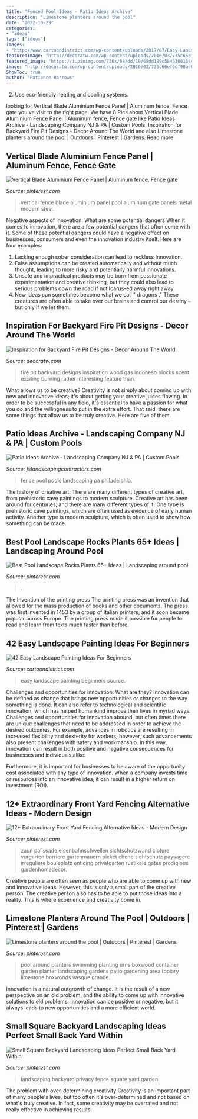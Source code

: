 ```yaml
---
title: "Fenced Pool Ideas - Patio Ideas Archive"
description: "Limestone planters around the pool"
date: "2022-10-29"
categories:
- "ideas"
tags: ["ideas"]
images:
- "http://www.cartoondistrict.com/wp-content/uploads/2017/07/Easy-Landscape-Painting-Ideas-For-Beginners11.jpg"
featuredImage: "http://decoratw.com/wp-content/uploads/2016/03/735c66ef6df90ae0aad6dbac42fbef40.jpg"
featured_image: "https://i.pinimg.com/736x/68/dd/19/68dd199c5846300168c6d49ec0ee41b1.jpg"
image: "http://decoratw.com/wp-content/uploads/2016/03/735c66ef6df90ae0aad6dbac42fbef40.jpg"
ShowToc: true
author: "Patience Barrows"
---
```



2. Use eco-friendly heating and cooling systems.

	

		
looking for Vertical Blade Aluminium Fence Panel | Aluminum fence, Fence gate you've visit to the right page. We have 8 Pics about Vertical Blade Aluminium Fence Panel | Aluminum fence, Fence gate like Patio Ideas Archive - Landscaping Company NJ &amp; PA | Custom Pools, Inspiration for Backyard Fire Pit Designs - Decor Around The World and also Limestone planters around the pool | Outdoors | Pinterest | Gardens. Read more:
		
    
## Vertical Blade Aluminium Fence Panel | Aluminum Fence, Fence Gate

<img loading=lazy src="https://i.pinimg.com/736x/68/dd/19/68dd199c5846300168c6d49ec0ee41b1.jpg" onerror="this.onerror=null;this.src='https://tse3.mm.bing.net/th?id=OIP.pGbE-RjoHR_RiGTWyxPiBQHaJ3&amp;pid=15.1';" alt="Vertical Blade Aluminium Fence Panel | Aluminum fence, Fence gate">

_Source: pinterest.com_

>vertical fence blade aluminium panel pool aluminum gate panels metal modern steel. 

	

Negative aspects of innovation: What are some potential dangers
When it comes to innovation, there are a few potential dangers that often come with it. Some of these potential dangers could have a negative effect on businesses, consumers and even the innovation industry itself. Here are four examples:
1. Lacking enough sober consideration can lead to reckless Innovation.
2. False assumptions can be created automatically and without much thought, leading to more risky and potentially harmful innovations.
3. Unsafe and impractical products may be born from passionate experimentation and creative thinking, but they could also lead to serious problems down the road if not Icarus-ed away right away. 
4. New ideas can sometimes become what we call " dragons ." These creatures are often able to take over our brains and control our destiny – but only if we let them.

    
## Inspiration For Backyard Fire Pit Designs - Decor Around The World

<img loading=lazy src="http://decoratw.com/wp-content/uploads/2016/03/735c66ef6df90ae0aad6dbac42fbef40.jpg" onerror="this.onerror=null;this.src='https://tse2.mm.bing.net/th?id=OIP.QSQuaRAfkc5BLQGlI9WD3wHaLH&amp;pid=15.1';" alt="Inspiration for Backyard Fire Pit Designs - Decor Around The World">

_Source: decoratw.com_

>fire pit backyard designs inspiration wood gas indoneso blocks scent exciting burning rather interesting feature than. 

	

What allows us to be creative?
Creativity is not simply about coming up with new and innovative ideas; it's about getting your creative juices flowing. In order to be successful in any field, it's essential to have a passion for what you do and the willingness to put in the extra effort. That said, there are some things that allow us to be truly creative. Here are five of them.

    
## Patio Ideas Archive - Landscaping Company NJ &amp; PA | Custom Pools

<img loading=lazy src="http://www.fslandscapingcontractors.com/landscaping-information/wp-content/uploads/2013/02/weiss4.jpg" onerror="this.onerror=null;this.src='https://tse3.mm.bing.net/th?id=OIP.G-LQsLkQGPaiEeYkDUu3rAHaFj&amp;pid=15.1';" alt="Patio Ideas Archive - Landscaping Company NJ &amp; PA | Custom Pools">

_Source: fslandscapingcontractors.com_

>fence pool pools landscaping pa philadelphia. 

	

The history of creative art: There are many different types of creative art, from prehistoric cave paintings to modern sculpture.
Creative art has been around for centuries, and there are many different types of it. One type is prehistoric cave paintings, which are often used as evidence of early human activity. Another type is modern sculpture, which is often used to show how something can be made.

    
## Best Pool Landscape Rocks Plants 65+ Ideas | Landscaping Around Pool

<img loading=lazy src="https://i.pinimg.com/736x/d2/77/45/d2774531ce7051fa70ed89fa44771fbb.jpg" onerror="this.onerror=null;this.src='https://tse2.mm.bing.net/th?id=OIP.gnRgMIqiCWubXDc4ndEBaAAAAA&amp;pid=15.1';" alt="Best Pool Landscape Rocks Plants 65+ Ideas | Landscaping around pool">

_Source: pinterest.com_

>. 

	

The Invention of the printing press
The printing press was an invention that allowed for the mass production of books and other documents. The press was first invented in 1453 by a group of Italian printers, and it soon became popular across Europe. The printing press made it possible for people to read and learn from texts much faster than before.

    
## 42 Easy Landscape Painting Ideas For Beginners

<img loading=lazy src="http://www.cartoondistrict.com/wp-content/uploads/2017/07/Easy-Landscape-Painting-Ideas-For-Beginners11.jpg" onerror="this.onerror=null;this.src='https://tse2.mm.bing.net/th?id=OIP.rjkC3y1OPhn9AweTDXJ-ygHaLH&amp;pid=15.1';" alt="42 Easy Landscape Painting Ideas For Beginners">

_Source: cartoondistrict.com_

>easy landscape painting beginners source. 

	

Challenges and opportunities for innovation: What are they?
Innovation can be defined as change that brings new opportunities or changes to the way something is done. It can also refer to technological and scientific innovation, which has helped humankind improve their lives in myriad ways. 
Challenges and opportunities for innovation abound, but often times there are unique challenges that need to be addressed in order to achieve the desired outcomes. For example, advances in robotics are resulting in increased flexibility and dexterity for workers; however, such advancements also present challenges with safety and workmanship. In this way, innovation can result in both positive and negative consequences for businesses and individuals alike. 

Furthermore, it is important for businesses to be aware of the opportunity cost associated with any type of innovation. When a company invests time or resources into an innovative idea, it can result in a higher return on investment (ROI).

    
## 12+ Extraordinary Front Yard Fencing Alternative Ideas - Modern Design

<img loading=lazy src="https://i.pinimg.com/736x/5c/5a/53/5c5a539bd681696cad37ec3250e3ae38.jpg" onerror="this.onerror=null;this.src='https://tse4.mm.bing.net/th?id=OIP.VImZh6z93bD6lmSkNhkmEwHaNJ&amp;pid=15.1';" alt="12+ Extraordinary Front Yard Fencing Alternative Ideas - Modern Design">

_Source: pinterest.com_

>zaun palissade eisenbahnschwellen sichtschutzwand cloture vorgarten barriere gartenmauern picket chene sichtschutz paysagere irreguliere bouleplatz enticing privatgarten rustikale gates prodigious gardenhomedecor. 

	

Creative people are often seen as people who are able to come up with new and innovative ideas. However, this is only a small part of the creative person. The creative person also has to be able to put those ideas into a reality. This is where experience and creativity come in.

    
## Limestone Planters Around The Pool | Outdoors | Pinterest | Gardens

<img loading=lazy src="https://s-media-cache-ak0.pinimg.com/736x/51/67/f2/5167f2b35b6972c42862cfd8a199df5f.jpg" onerror="this.onerror=null;this.src='https://tse1.mm.bing.net/th?id=OIP.4_vpzdZXuV3ReE2o0h7kFAHaHj&amp;pid=15.1';" alt="Limestone planters around the pool | Outdoors | Pinterest | Gardens">

_Source: pinterest.com_

>pool around planters swimming planting urns boxwood container garden planter landscaping gardens patio gardening area topiary limestone boxwoods vasque grande. 

	

Innovation is a natural outgrowth of change. It is the result of a new perspective on an old problem, and the ability to come up with innovative solutions to old problems. Innovation can be positive or negative, but it always leads to new opportunities and a more efficient world.

    
## Small Square Backyard Landscaping Ideas Perfect Small Back Yard Within

<img loading=lazy src="https://i.pinimg.com/originals/42/4e/8d/424e8d7126809625259834e54422fafd.jpg" onerror="this.onerror=null;this.src='https://tse3.mm.bing.net/th?id=OIP.f6nx45W6vEKiJAwZsJu_ggHaFj&amp;pid=15.1';" alt="Small Square Backyard Landscaping Ideas Perfect Small Back Yard Within">

_Source: pinterest.com_

>landscaping backyard privacy fence square yard garden. 

	

The problem with over-determining creativity
Creativity is an important part of many people's lives, but too often it's over-determined and not based on what's truly creative. In fact, some creativity may be overrated and not really effective in achieving results.

